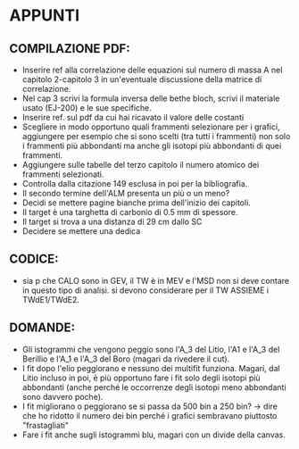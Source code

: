 # APPUNTI

## COMPILAZIONE PDF:

- Inserire ref alla correlazione delle equazioni sul numero di massa A nel capitolo 2-capitolo 3 in un'eventuale discussione della matrice di correlazione.
- Nel cap 3 scrivi la formula inversa delle bethe bloch, scrivi il materiale usato (EJ-200) e le sue specifiche.
- Inserire ref. sul pdf da cui hai ricavato il valore delle costanti
- Scegliere in modo opportuno quali frammenti selezionare per i grafici, aggiungere per esempio che si sono scelti (tra tutti i frammenti) non solo i frammenti più abbondanti ma anche gli isotopi più abbondanti di quei frammenti.
- Aggiungere sulle tabelle del terzo capitolo il numero atomico dei frammenti selezionati.
- Controlla dalla citazione 149 esclusa in poi per la bibliografia.
- Il secondo termine dell'ALM presenta un più o un meno?
- Decidi se mettere pagine bianche prima dell'inizio dei capitoli.
- Il target è una targhetta di carbonio di 0.5 mm di spessore.
- Il target si trova a una distanza di 29 cm dallo SC
- Decidere se mettere una dedica

## CODICE:

- sia p che CALO sono in GEV, il TW è in MEV e l'MSD non si deve contare in questo tipo di analisi. si devono considerare per il TW ASSIEME i TWdE1/TWdE2.

## DOMANDE:

- Gli istogrammi che vengono peggio sono l'A_3 del Litio, l'A1 e l'A_3 del Berillio e l'A_1 e l'A_3 del Boro (magari da rivedere il cut).
- I fit dopo l'elio peggiorano e nessuno dei multifit funziona. Magari, dal Litio incluso in poi, è più opportuno fare i fit solo degli isotopi più abbondanti (anche perché le occorrenze degli isotopi meno abbondanti sono davvero poche).
- I fit migliorano o peggiorano se si passa da 500 bin a 250 bin? -> dire che ho ridotto il numero dei bin perché i grafici sembravano piuttosto "frastagliati"
- Fare i fit anche sugli istogrammi blu, magari con un divide della canvas.